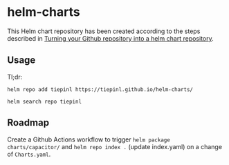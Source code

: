 # helm-charts

This Helm chart repository has been created according to the steps described in [Turning your Github repository into a helm chart repository](https://purushothamkdr453.medium.com/turning-your-github-repository-into-a-helm-chart-repository-0bebd866eee0).

## Usage

Tl;dr:

```
helm repo add tiepinl https://tiepinl.github.io/helm-charts/

helm search repo tiepinl
```

## Roadmap

Create a Github Actions workflow to trigger  `helm package charts/capacitor/` and `helm repo index .` (update index.yaml) on a change of `Charts.yaml`.
